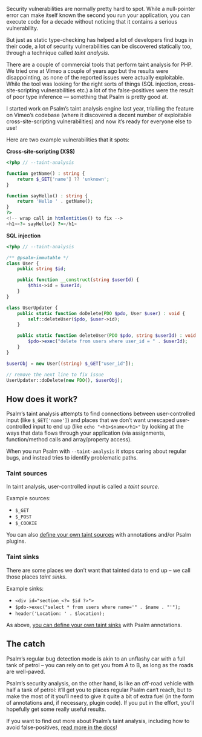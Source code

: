 <!--
  title: Detect security vulnerabilities with Psalm
  date: 2020-06-23 07:20:00
  author: Matt Brown
  author_link: https://twitter.com/mattbrowndev
  notice: TL;DR: this article describes a new Psalm utility for detecting security vulnerabilities in PHP code
-->

Security vulnerabilities are normally pretty hard to spot. While a null-pointer error can make itself known the second you run your application, you can execute code for a decade without noticing that it contains a serious vulnerability.

But just as static type-checking has helped a lot of developers find bugs in their code, a lot of security vulnerabilities can be discovered statically too, through a technique called _taint analysis_.

There are a couple of commercial tools that perform taint analysis for PHP. We tried one at Vimeo a couple of years ago but the results were disappointing, as none of the reported issues were actually exploitable. While the tool was looking for the right sorts of things (SQL injection, cross-site-scripting vulnerabilities etc.) a lot of the false-positives were the result of poor type inference — something that Psalm is pretty good at.

I started work on Psalm’s taint analysis engine last year, trialling the feature on Vimeo’s codebase (where it discovered a decent number of exploitable cross-site-scripting vulnerabilities) and now it’s ready for everyone else to use!

Here are two example vulnerabilities that it spots:

**Cross-site-scripting (XSS)**

```php
<?php // --taint-analysis

function getName() : string {
    return $_GET['name'] ?? 'unknown';
}

function sayHello() : string {
    return 'Hello ' . getName();
}
?>
<!-- wrap call in htmlentities() to fix -->
<h1><?= sayHello() ?></h1>
```

**SQL injection**

```php
<?php // --taint-analysis

/** @psalm-immutable */
class User {
    public string $id;

    public function __construct(string $userId) {
        $this->id = $userId;
    }
}

class UserUpdater {
    public static function doDelete(PDO $pdo, User $user) : void {
        self::deleteUser($pdo, $user->id);
    }

    public static function deleteUser(PDO $pdo, string $userId) : void {
        $pdo->exec("delete from users where user_id = " . $userId);
    }
}

$userObj = new User((string) $_GET["user_id"]);

// remove the next line to fix issue
UserUpdater::doDelete(new PDO(), $userObj);
```

## How does it work?

Psalm’s taint analysis attempts to find connections between user-controlled input (like `$_GET['name']`) and places that we don’t want unescaped user-controlled input to end up (like `echo "<h1>$name</h1>"` by looking at the ways that data flows through your application (via assignments, function/method calls and array/property access).

When you run Psalm with `--taint-analysis` it stops caring about regular bugs, and instead tries to identify problematic paths.

### Taint sources

In taint analysis, user-controlled input is called a _taint source_.

Example sources:
 - `$_GET`
 - `$_POST`
 - `$_COOKIE`

You can also [define your own taint sources](https://psalm.dev/docs/security_analysis/custom_taint_sources) with annotations and/or Psalm plugins.

### Taint sinks

There are some places we don’t want that tainted data to end up – we call those places _taint sinks_.

Example sinks:
 - `<div id="section_<?= $id ?>">`
 - `$pdo->exec("select * from users where name='" . $name . "'");`
 - `header('Location: ' . $location);`

As above, [you can define your own taint sinks](https://psalm.dev/docs/security_analysis/custom_taint_sinks) with Psalm annotations.

## The catch

Psalm’s regular bug detection mode is akin to an unflashy car with a full tank of petrol – you can rely on to get you from A to B, as long as the roads are well-paved.

Psalm’s security analysis, on the other hand, is like an off-road vehicle with half a tank of petrol: it’ll get you to places regular Psalm can‘t reach, but to make the most of it you’ll need to give it quite a bit of extra fuel (in the form of annotations and, if necessary, plugin code). If you put in the effort, you’ll hopefully get some really useful results.

If you want to find out more about Psalm’s taint analysis, including how to avoid false-positives, [read more in the docs](/docs/security_analysis)!
